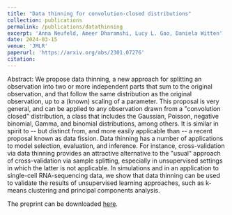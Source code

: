 ```yaml
---
title: "Data thinning for convolution-closed distributions"
collection: publications
permalink: /publications/datathinning
excerpt: 'Anna Neufeld, Ameer Dharamshi, Lucy L. Gao, Daniela Witten'
date: 2024-03-15
venue: 'JMLR'
paperurl: 'https://arxiv.org/abs/2301.07276'
citation: 
---
```


Abstract: We propose data thinning, a new approach for splitting an observation into two or more independent parts that sum to the original observation, and that follow the same distribution as the original observation, up to a (known) scaling of a parameter. This proposal is very general, and can be applied to any observation drawn from a "convolution closed" distribution, a class that includes the Gaussian, Poisson, negative binomial, Gamma, and binomial distributions, among others. It is similar in spirit to -- but distinct from, and more easily applicable than -- a recent proposal known as data fission. Data thinning has a number of applications to model selection, evaluation, and inference. For instance, cross-validation via data thinning provides an attractive alternative to the "usual" approach of cross-validation via sample splitting, especially in unsupervised settings in which the latter is not applicable. In simulations and in an application to single-cell RNA-sequencing data, we show that data thinning can be used to validate the results of unsupervised learning approaches, such as k-means clustering and principal components analysis.

The preprint can be downloaded [here](https://arxiv.org/abs/2301.07276).
